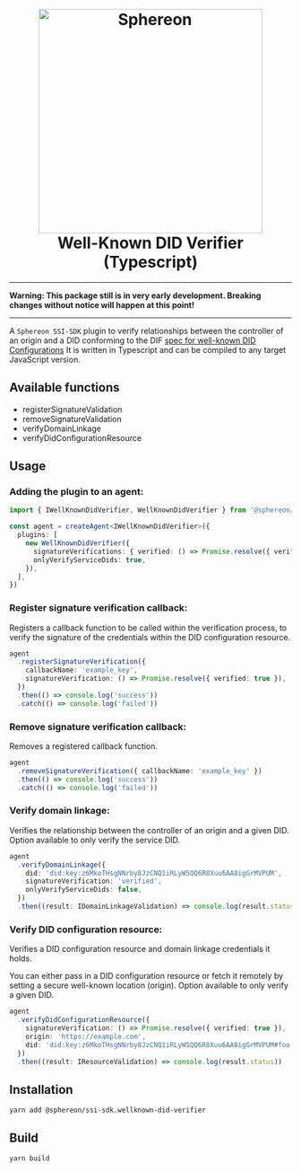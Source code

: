 <!--suppress HtmlDeprecatedAttribute -->
<h1 align="center">
  <br>
  <a href="https://www.sphereon.com"><img src="https://sphereon.com/content/themes/sphereon/assets/img/logo.svg" alt="Sphereon" width="400"></a>
  <br>Well-Known DID Verifier (Typescript) 
  <br>
</h1>

---

**Warning: This package still is in very early development. Breaking changes without notice will happen at this point!**

---

A `Sphereon SSI-SDK` plugin to verify relationships between the controller of an origin and a DID conforming to the DIF [spec for well-known DID Configurations](https://identity.foundation/.well-known/resources/did-configuration/) It is written in Typescript and can be compiled to any target JavaScript version.

## Available functions

- registerSignatureValidation
- removeSignatureValidation
- verifyDomainLinkage
- verifyDidConfigurationResource

## Usage

### Adding the plugin to an agent:

```typescript
import { IWellKnownDidVerifier, WellKnownDidVerifier } from '@sphereon/ssi-sdk.wellknown-did-verifier'

const agent = createAgent<IWellKnownDidVerifier>({
  plugins: [
    new WellKnownDidVerifier({
      signatureVerifications: { verified: () => Promise.resolve({ verified: true }) },
      onlyVerifyServiceDids: true,
    }),
  ],
})
```

### Register signature verification callback:

Registers a callback function to be called within the verification process, to verify the signature of the credentials within the DID configuration resource.

```typescript
agent
  .registerSignatureVerification({
    callbackName: 'example_key',
    signatureVerification: () => Promise.resolve({ verified: true }),
  })
  .then(() => console.log('success'))
  .catch(() => console.log('failed'))
```

### Remove signature verification callback:

Removes a registered callback function.

```typescript
agent
  .removeSignatureVerification({ callbackName: 'example_key' })
  .then(() => console.log('success'))
  .catch(() => console.log('failed'))
```

### Verify domain linkage:

Verifies the relationship between the controller of an origin and a given DID.
Option available to only verify the service DID.

```typescript
agent
  .verifyDomainLinkage({
    did: 'did:key:z6MkoTHsgNNrby8JzCNQ1iRLyW5QQ6R8Xuu6AA8igGrMVPUM',
    signatureVerification: 'verified',
    onlyVerifyServiceDids: false,
  })
  .then((result: IDomainLinkageValidation) => console.log(result.status))
```

### Verify DID configuration resource:

Verifies a DID configuration resource and domain linkage credentials it holds.

You can either pass in a DID configuration resource or fetch it remotely by setting a secure well-known location (origin).
Option available to only verify a given DID.

```typescript
agent
  .verifyDidConfigurationResource({
    signatureVerification: () => Promise.resolve({ verified: true }),
    origin: 'https://example.com',
    did: 'did:key:z6MkoTHsgNNrby8JzCNQ1iRLyW5QQ6R8Xuu6AA8igGrMVPUM#foo',
  })
  .then((result: IResourceValidation) => console.log(result.status))
```

## Installation

```shell
yarn add @sphereon/ssi-sdk.wellknown-did-verifier
```

## Build

```shell
yarn build
```
